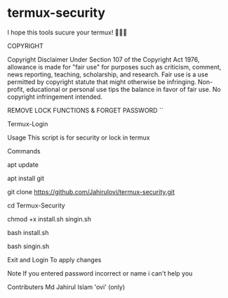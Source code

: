 # termux-security
I hope this tools sucure your termux! 🙂🌹😊


COPYRIGHT

Copyright Disclaimer Under Section 107 of the Copyright Act 1976, allowance is made for "fair use" for purposes such as criticism, comment, news reporting, teaching, scholarship, and research. Fair use is a use permitted by copyright statute that might otherwise be infringing. Non-profit, educational or personal use tips the balance in favor of fair use. No copyright infringement intended.



REMOVE LOCK FUNCTIONS & FORGET PASSWORD ``

Termux-Login

Usage This script is for security or lock in termux

Commands

apt update

apt install git

git clone https://github.com/Jahirulovi/termux-security.git

cd Termux-Security

chmod +x install.sh singin.sh

bash install.sh

bash singin.sh

Exit and Login To apply changes

Note
If you entered password incorrect or name i can't help you

Contributers
Md Jahirul Islam 'ovi' (only)

